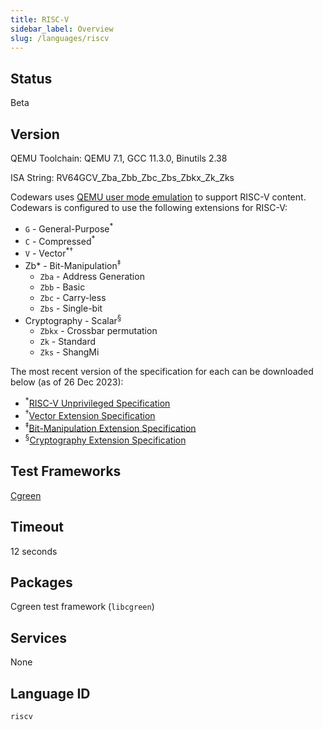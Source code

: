```yaml
---
title: RISC-V
sidebar_label: Overview
slug: /languages/riscv
---
```


## Status

Beta

## Version

QEMU Toolchain: QEMU 7.1, GCC 11.3.0, Binutils 2.38

ISA String: RV64GCV_Zba_Zbb_Zbc_Zbs_Zbkx_Zk_Zks

Codewars uses [QEMU user mode emulation](https://www.qemu.org/docs/master/user/main.html) to support RISC-V content. Codewars is configured to use the following extensions for RISC-V:
- `G` - General-Purpose<sup>*</sup>
- `C` - Compressed<sup>*</sup>
- `V` - Vector<sup>*†</sup>
- Zb* - Bit-Manipulation<sup>‡</sup>
    - `Zba` - Address Generation
    - `Zbb` - Basic
    - `Zbc` - Carry-less
    - `Zbs` - Single-bit
- Cryptography - Scalar<sup>§</sup>
    - `Zbkx` - Crossbar permutation
    - `Zk` - Standard
    - `Zks` - ShangMi

The most recent version of the specification for each can be downloaded below (as of 26 Dec 2023):
- <sup>*</sup><a href="https://github.com/riscv/riscv-isa-manual/releases/download/riscv-isa-release-056b6ff-2023-10-02/unpriv-isa-asciidoc.pdf" download rel="external" type="application/pdf">RISC-V Unprivileged Specification</a>
- <sup>†</sup><a href="https://github.com/riscv/riscv-v-spec/releases/download/v1.0/riscv-v-spec-1.0.pdf" download rel="external" type="application/pdf">Vector Extension Specification</a>
- <sup>‡</sup><a href="https://github.com/riscv/riscv-bitmanip/releases/download/1.0.0/bitmanip-1.0.0.pdf" download rel="external" type="application/pdf">Bit-Manipulation Extension Specification</a>
- <sup>§</sup><a href="https://github.com/riscv/riscv-crypto/releases/download/v1.0.1-scalar/riscv-crypto-spec-scalar-v1.0.1.pdf" download rel="external" type="application/pdf">Cryptography Extension Specification</a>

## Test Frameworks

[Cgreen](https://cgreen-devs.github.io/cgreen/)

## Timeout

12 seconds

## Packages

Cgreen test framework (`libcgreen`)

## Services

None

## Language ID

`riscv`
